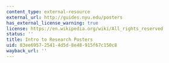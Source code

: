 ```yaml
---
content_type: external-resource
external_url: http://guides.nyu.edu/posters
has_external_license_warning: true
license: https://en.wikipedia.org/wiki/All_rights_reserved
status: ''
title: Intro to Research Posters
uid: 83ee6957-2541-4d5d-8e48-915f67c150c8
wayback_url: ''
---
```

